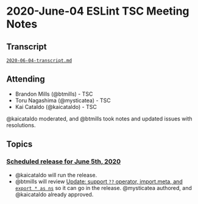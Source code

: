 # 2020-June-04 ESLint TSC Meeting Notes

## Transcript

[`2020-06-04-transcript.md`](2020-06-04-transcript.md)

## Attending

* Brandon Mills (@btmills) - TSC
* Toru Nagashima (@mysticatea) - TSC
* Kai Cataldo (@kaicataldo) - TSC

@kaicataldo moderated, and @btmills took notes and updated issues with resolutions.

## Topics

### [Scheduled release for June 5th, 2020](https://github.com/eslint/eslint/issues/13366)

* @kaicataldo will run the release.
* @btmills will review [Update: support `??` operator, import.meta, and `export * as ns`](https://github.com/eslint/eslint/pull/13196) so it can go in the release. @mysticatea authored, and @kaicataldo already approved.
